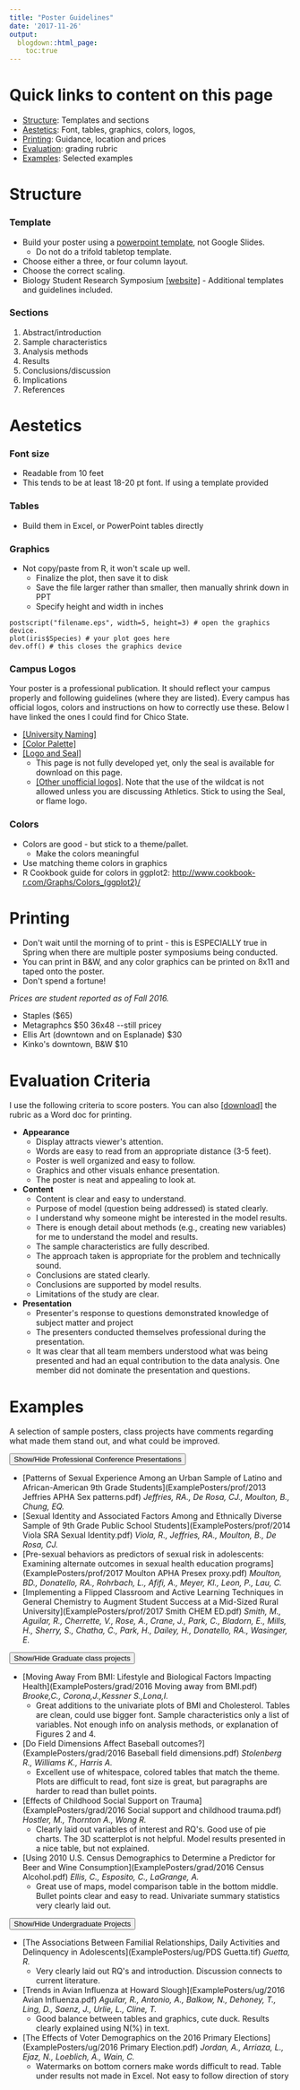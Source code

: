 ```yaml
---
title: "Poster Guidelines"
date: '2017-11-26'
output:
  blogdown::html_page:
    toc:true
---
```


# Quick links to content on this page
* [Structure](#structure): Templates and sections
* [Aestetics](#aestetics): Font, tables, graphics, colors, logos, 
* [Printing](#printing): Guidance, location and prices
* [Evaluation](#evaluation-criteria): grading rubric
* [Examples](#examples): Selected examples

# Structure

### Template
* Build your poster using a [powerpoint template](http://www.posterpresentations.com/html/free_poster_templates.html), not Google Slides. 
    - Do not do a trifold tabletop template. 
* Choose either a three, or four column layout. 
* Choose the correct scaling. 
* Biology Student Research Symposium [[website]](https://www.csuchico.edu/biol/research/student_research_symp.shtml) - Additional templates and guidelines included.



### Sections
1. Abstract/introduction
2. Sample characteristics
3. Analysis methods
4. Results
5. Conclusions/discussion
6. Implications
7. References


# Aestetics

### Font size
* Readable from 10 feet
* This tends to be at least 18-20 pt font. If using a template provided

### Tables
* Build them in Excel, or PowerPoint tables directly


### Graphics
* Not copy/paste from R, it won't scale up well. 
    - Finalize the plot, then save it to disk
    - Save the file larger rather than smaller, then manually shrink down in PPT
    - Specify height and width in inches
    
```
postscript("filename.eps", width=5, height=3) # open the graphics device.
plot(iris$Species) # your plot goes here
dev.off() # this closes the graphics device
```

### Campus Logos
Your poster is a professional publication. It should reflect your campus properly and following guidelines (where they are listed). Every campus has official logos, colors and instructions on how to correctly use these. Below I have linked the ones I could find for Chico State. 

* [[University Naming]](https://www.csuchico.edu/style-guide/visual/naming.shtml)
* [[Color Palette]](https://www.csuchico.edu/style-guide/visual/colors.shtml)
* [[Logo and Seal]](http://www.csuchico.edu/pub/graphic-standards/index.shtml)
    - This page is not fully developed yet, only the seal is available for download on this page. 
    - [[Other unofficial logos]](http://ancul.us/chico-state-logo/). Note that the use of the wildcat is not allowed unless you are discussing Athletics. Stick to using the Seal, or flame logo. 




### Colors
* Colors are good - but stick to a theme/pallet. 
    - Make the colors meaningful
* Use matching theme colors in graphics
* R Cookbook guide for colors in ggplot2: http://www.cookbook-r.com/Graphs/Colors_(ggplot2)/ 



# Printing
* Don't wait until the morning of to print - this is ESPECIALLY true in Spring when there are multiple poster symposiums being conducted. 
* You can print in B&W, and any color graphics can be printed on 8x11 and taped onto the poster. 
* Don't spend a fortune!

_Prices are student reported as of Fall 2016._

* Staples ($65)
* Metagraphcs $50 36x48 --still pricey
* Ellis Art (downtown and on Esplanade) $30
* Kinko's downtown, B&W $10


# Evaluation Criteria
I use the following criteria to score posters. You can also [[download]](poster_rubric.docx) the rubric as a Word doc for printing. 

* **Appearance**
    - Display attracts viewer's attention.
    - Words are easy to read from an appropriate distance (3-5 feet).
    - Poster is well organized and easy to follow.
    - Graphics and other visuals enhance presentation.
    - The poster is neat and appealing to look at.
* **Content**
    - Content is clear and easy to understand.
    - Purpose of model (question being addressed) is stated clearly.
    - I understand why someone might be interested in the model results.
    - There is enough detail about methods (e.g., creating new variables) for me to understand the model and results.
    - The sample characteristics are fully described.
    - The approach taken is appropriate for the problem and technically sound.
    - Conclusions are stated clearly.
    - Conclusions are supported by model results.
    - Limitations of the study are clear. 
* **Presentation** 
    - Presenter's response to questions demonstrated knowledge of subject matter and project
    - The presenters conducted themselves professional during the presentation.
    - It was clear that all team members understood what was being presented and had an equal contribution to the data analysis. One member did not dominate the presentation and questions.
    
    


# Examples
A selection of sample posters, class projects have comments regarding what made them stand out, and what could be improved. 

<button data-toggle="collapse" data-target="#plot">Show/Hide Professional Conference Presentations</button>
<div id="plot" class="collapse">

* [Patterns of Sexual Experience Among an Urban Sample of Latino and African-American 9th Grade Students](ExamplePosters/prof/2013 Jeffries APHA Sex patterns.pdf) _Jeffries, RA., De Rosa, CJ., Moulton, B., Chung, EQ._
* [Sexual Identity and Associated Factors Among and Ethnically Diverse Sample of 9th Grade Public School Students](ExamplePosters/prof/2014 Viola SRA Sexual Identity.pdf) _Viola, R., Jeffries, RA., Moulton, B., De Rosa, CJ._
* [Pre-sexual behaviors as predictors of sexual risk in adolescents: Examining alternate outcomes in sexual health education programs](ExamplePosters/prof/2017 Moulton APHA Presex proxy.pdf) _Moulton, BD., Donatello, RA., Rohrbach, L., Afifi, A., Meyer, KI., Leon, P., Lau, C._
* [Implementing a Flipped Classroom and Active Learning Techniques in General Chemistry to Augment Student Success at a Mid-Sized Rural University](ExamplePosters/prof/2017 Smith CHEM ED.pdf) _Smith, M., Aguilar, R., Cherrette, V., Rose, A., Crane, J., Park, C., Bladorn, E., Mills, H., Sherry, S., Chatha, C., Park, H., Dailey, H., Donatello, RA., Wasinger, E._

</div>



<button data-toggle="collapse" data-target="#grad">Show/Hide Graduate class projects</button>
<div id="grad" class="collapse">

* [Moving Away From BMI: Lifestyle and Biological Factors Impacting Health](ExamplePosters/grad/2016 Moving away from BMI.pdf) _Brooke,C., Corona,J.,Kessner S.,Lona,I._
    - Great additions to the univariate plots of BMI and Cholesterol. Tables are clean, could use bigger font. Sample characteristics only a list of variables. Not enough info on analysis methods, or explanation of Figures 2 and 4.
* [Do Field Dimensions Affect Baseball outcomes?](ExamplePosters/grad/2016 Baseball field dimensions.pdf) _Stolenberg R., Williams K., Harris A._
    - Excellent use of whitespace, colored tables that match the theme. Plots are difficult to read, font size is great, but paragraphs are harder to read than bullet points. 
* [Effects of Childhood Social Support on Trauma](ExamplePosters/grad/2016 Social support and childhood trauma.pdf) _Hostler, M., Thornton A., Wong R._
    - Clearly laid out variables of interest and RQ's. Good use of pie charts. The 3D scatterplot is not helpful. Model results presented in a nice table, but not explained. 
* [Using 2010 U.S. Census Demographics to Determine a Predictor for Beer and Wine Consumption](ExamplePosters/grad/2016 Census Alcohol.pdf) _Ellis, C., Esposito, C., LaGrange, A._
    - Great use of maps, model comparison table in the bottom middle. Bullet points clear and easy to read. Univariate summary statistics very clearly laid out. 

</div>


<button data-toggle="collapse" data-target="#ug">Show/Hide Undergraduate Projects</button>
<div id="ug" class="collapse">

* [The Associations Between Familial Relationships, Daily Activities and Delinquency in Adolescents](ExamplePosters/ug/PDS Guetta.tif) _Guetta, R._
    - Very clearly laid out RQ's and introduction. Discussion connects to current literature. 
* [Trends in Avian Influenza at Howard Slough](ExamplePosters/ug/2016 Avian Influenza.pdf) _Aguilar, R., Antonio, A., Balkow, N., Dehoney, T., Ling, D., Saenz, J., Urlie, L., Cline, T._
    - Good balance between tables and graphics, cute duck. Results clearly explained using N(%) in text.
* [The Effects of Voter Demographics on the 2016 Primary Elections](ExamplePosters/ug/2016 Primary Election.pdf) _Jordan, A., Arriaza, L., Ejaz, N., Loeblich, A., Wain, C._ 
    - Watermarks on bottom corners make words difficult to read. Table under results not made in Excel. Not easy to follow direction of story 

</div>





